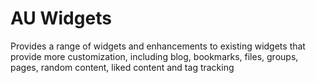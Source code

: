 # AU Widgets

Provides a range of widgets and enhancements to existing widgets that provide
more customization, including blog, bookmarks, files, groups, pages, random
content, liked content and tag tracking